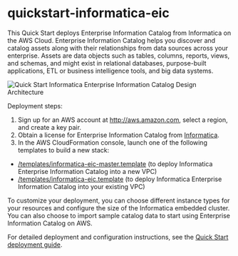 # quickstart-informatica-eic

This Quick Start deploys Enterprise Information Catalog from Informatica on the AWS Cloud. Enterprise Information Catalog helps you discover and catalog assets along with their relationships from data sources across your enterprise. Assets are data objects such as tables, columns, reports, views, and schemas, and might exist in relational databases, purpose-built applications, ETL or business intelligence tools, and big data systems.

![Quick Start Informatica Enterprise Information Catalog Design Architecture](https://d0.awsstatic.com/partner-network/QuickStart/datasheets/informatica-eic-architecture-on-aws.png)

Deployment steps:

1. Sign up for an AWS account at http://aws.amazon.com, select a region, and create a key pair.
2. Obtain a license for Enterprise Information Catalog from [Informatica](https://now.informatica.com/enterprise-information-catalog-aws-contact-us.html).
3. In the AWS CloudFormation console, launch one of the following templates to build a new stack:
  * [/templates/informatica-eic-master.template](https://s3.amazonaws.com/quickstart-reference/informatica/eic/latest/templates/informatica-eic-master.template) (to deploy Informatica Enterprise Information Catalog into a new VPC)
  * [/templates/informatica-eic.template](https://s3.amazonaws.com/quickstart-reference/informatica/eic/latest/templates/informatica-eic.template) (to deploy Informatica Enterprise Information Catalog into your existing VPC)

To customize your deployment, you can choose different instance types for your resources and configure the size of the Informatica embedded cluster. You can also choose to import sample catalog data to start using Enterprise Information Catalog on AWS.

For detailed deployment and configuration instructions, see the [Quick Start deployment guide](https://s3.amazonaws.com/quickstart-reference/informatica/eic/latest/doc/informatica-enterprise-information-catalog-on-the-aws-cloud.pdf).
